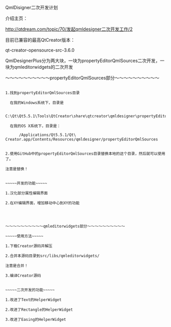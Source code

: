 QmlDisigner二次开发计划

介绍主页：

http://qtdream.com/topic/70/发起qmldesigner二次开发工作/2

目前已兼容的最高QtCreator版本：

qt-creator-opensource-src-3.6.0


QmlDesignerPlus分为两大块，一块为propertyEditorQmlSources二次开发，一块为qmleditorwidgets的二次开发




～～～～～～～～～～propertyEditorQmlSources部分～～～～～～～～～～

~~~~~使用方法~~~~~

1.找到propertyEditorQmlSources目录

  在我的Windows系统下，目录是
  
      C:\Qt\Qt5.5.1\Tools\QtCreator\share\qtcreator\qmldesigner\propertyEditorQmlSources
      
  在我的OS X系统下，目录是：
  
      /Applications/Qt5.5.1/Qt\ Creator.app/Contents/Resources/qmldesigner/propertyEditorQmlSources
      

2.使用GitHub中的propertyEditorQmlSources目录替换本地的这个目录，然后就可以使用了。

注意是替换！


~~~~~开发的功能~~~~~

1.汉化部分属性编辑界面

2.在XY编辑界面，增加移动中心到XY的功能




～～～～～～～～～～qmleditorwidgets部分～～～～～～～～～～

~~~~~使用方法~~~~~

1.下载Creator源码并解压

2.合并本源码目录到src/libs/qmleditorwidgets/

注意是合并！

3.编译Creator源码


~~~~~二次开发的功能~~~~~

1.改进了Text的HelperWidget

2.改进了Rectangle的HelperWidget

3.改进了Easing的HelperWidget